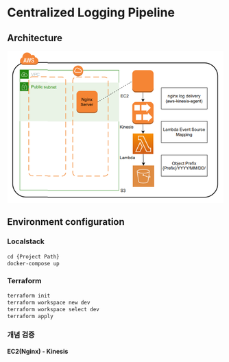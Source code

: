 # Centralized Logging Pipeline
## Architecture
![output](/output.PNG)

## Environment configuration
### Localstack
```
cd {Project Path}
docker-compose up
```
### Terraform
```
terraform init
terraform workspace new dev
terraform workspace select dev
terraform apply
```
### 개념 검증
#### EC2(Nginx) - Kinesis
